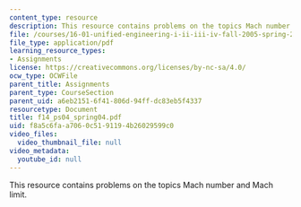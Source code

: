 ```yaml
---
content_type: resource
description: This resource contains problems on the topics Mach number and Mach limit.
file: /courses/16-01-unified-engineering-i-ii-iii-iv-fall-2005-spring-2006/f8a5c6faa7060c5191194b26029599c0_f14_ps04_spring04.pdf
file_type: application/pdf
learning_resource_types:
- Assignments
license: https://creativecommons.org/licenses/by-nc-sa/4.0/
ocw_type: OCWFile
parent_title: Assignments
parent_type: CourseSection
parent_uid: a6eb2151-6f41-806d-94ff-dc83eb5f4337
resourcetype: Document
title: f14_ps04_spring04.pdf
uid: f8a5c6fa-a706-0c51-9119-4b26029599c0
video_files:
  video_thumbnail_file: null
video_metadata:
  youtube_id: null
---
```

This resource contains problems on the topics Mach number and Mach limit.